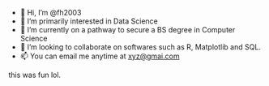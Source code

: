 - 👋 Hi, I’m @fh2003
- 👀 I’m primarily interested in Data Science
- 🌱 I’m currently on a pathway to secure a BS degree in Computer Science
- 💞️ I’m looking to collaborate on softwares such as R, Matplotlib and SQL.
- 📫 You can email me anytime at xyz@gmai.com

this was fun lol.

<!---
fh2003/fh2003 is a ✨ special ✨ repository because its `README.md` (this file) appears on your GitHub profile.
You can click the Preview link to take a look at your changes.
--->
